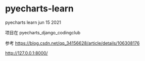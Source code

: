 
# pyecharts-learn
pyecharts learn jun 15 2021


项目在  pyecharts_django_codingclub


参考  https://blog.csdn.net/qq_34156628/article/details/106308176

http://127.0.0.1:8000/  
